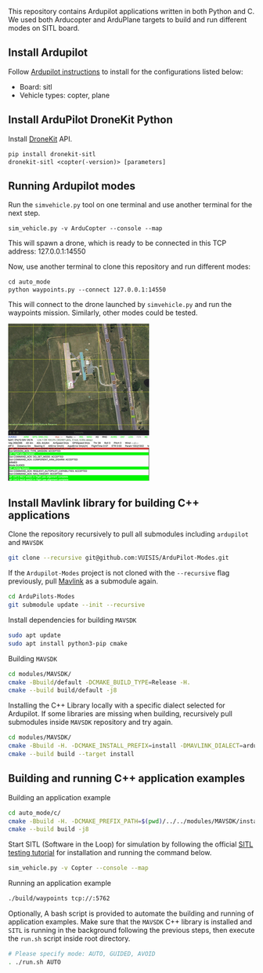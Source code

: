 This repository contains Ardupilot applications written in both Python and C. We used both Arducopter and ArduPlane targets to build and run different modes on SITL board. 

## Install Ardupilot

Follow [Ardupilot instructions](https://github.com/ArduPilot/ardupilot/blob/master/BUILD.md) to install for the configurations listed below: 

- Board: sitl 
- Vehicle types: copter, plane

## Install ArduPilot DroneKit Python

Install [DroneKit](https://github.com/dronekit/dronekit-sitl#dronekit-sitl) API. 

```
pip install dronekit-sitl
dronekit-sitl <copter(-version)> [parameters]
```

## Running Ardupilot modes
Run the `simvehicle.py` tool on one terminal and use another terminal for the next step.
```
sim_vehicle.py -v ArduCopter --console --map
```
This will spawn a drone, which is ready to be connected in this TCP address: 127.0.0.1:14550

Now, use another terminal to clone this repository and run different modes: 

```
cd auto_mode
python waypoints.py --connect 127.0.0.1:14550
```

This will connect to the drone launched by `simvehicle.py` and run the waypoints mission. Similarly, other modes could be tested.

![Drone Simulation](simulation.gif)

## Install Mavlink library for building C++ applications
Clone the repository recursively to pull all submodules including `ardupilot` and `MAVSDK`
```bash
git clone --recursive git@github.com:VUISIS/ArduPilot-Modes.git
```

If the `Ardupilot-Modes` project is not cloned with the `--recursive` flag previously, pull [Mavlink](https://mavsdk.mavlink.io) as a submodule again.
```bash
cd ArduPilots-Modes
git submodule update --init --recursive
```

Install dependencies for building `MAVSDK`
```bash
sudo apt update
sudo apt install python3-pip cmake
```

Building `MAVSDK`
```bash
cd modules/MAVSDK/
cmake -Bbuild/default -DCMAKE_BUILD_TYPE=Release -H.
cmake --build build/default -j8
```

Installing the C++ Library locally with a specific dialect selected for Ardupilot. If some libraries are missing when building, recursively pull submodules inside `MAVSDK` repository and try again.
```bash
cd modules/MAVSDK/
cmake -Bbuild -H. -DCMAKE_INSTALL_PREFIX=install -DMAVLINK_DIALECT=ardupilotmega -DMAVLINK_VERSION=2.0 
cmake --build build --target install
```

## Building and running C++ application examples
Building an application example
```bash
cd auto_mode/c/
cmake -Bbuild -H. -DCMAKE_PREFIX_PATH=$(pwd)/../../modules/MAVSDK/install 
cmake --build build -j8
```

Start SITL (Software in the Loop) for simulation by following the official [SITL testing tutorial](https://ardupilot.org/dev/docs/using-sitl-for-ardupilot-testing.html) for installation and running the command below.
```bash
sim_vehicle.py -v Copter --console --map
```

Running an application example
```bash
./build/waypoints tcp://:5762
```

Optionally, A bash script is provided to automate the building and running of application examples. Make sure that the `MAVSDK` C++ library is installed and `SITL` is running in the background following the previous steps, then execute the `run.sh` script inside root directory.
```bash
# Please specify mode: AUTO, GUIDED, AVOID
. ./run.sh AUTO
```